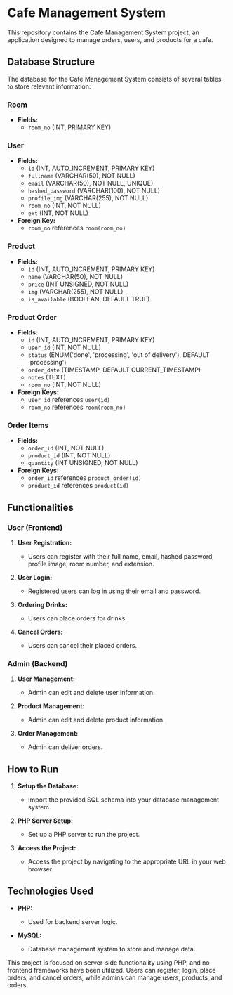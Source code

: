 # Cafe Management System

This repository contains the Cafe Management System project, an application designed to manage orders, users, and products for a cafe.

## Database Structure

The database for the Cafe Management System consists of several tables to store relevant information:

### Room

- **Fields:**
  - `room_no` (INT, PRIMARY KEY)

### User

- **Fields:**
  - `id` (INT, AUTO_INCREMENT, PRIMARY KEY)
  - `fullname` (VARCHAR(50), NOT NULL)
  - `email` (VARCHAR(50), NOT NULL, UNIQUE)
  - `hashed_password` (VARCHAR(100), NOT NULL)
  - `profile_img` (VARCHAR(255), NOT NULL)
  - `room_no` (INT, NOT NULL)
  - `ext` (INT, NOT NULL)
- **Foreign Key:**
  - `room_no` references `room(room_no)`

### Product

- **Fields:**
  - `id` (INT, AUTO_INCREMENT, PRIMARY KEY)
  - `name` (VARCHAR(50), NOT NULL)
  - `price` (INT UNSIGNED, NOT NULL)
  - `img` (VARCHAR(255), NOT NULL)
  - `is_available` (BOOLEAN, DEFAULT TRUE)

### Product Order

- **Fields:**
  - `id` (INT, AUTO_INCREMENT, PRIMARY KEY)
  - `user_id` (INT, NOT NULL)
  - `status` (ENUM('done', 'processing', 'out of delivery'), DEFAULT 'processing')
  - `order_date` (TIMESTAMP, DEFAULT CURRENT_TIMESTAMP)
  - `notes` (TEXT)
  - `room_no` (INT, NOT NULL)
- **Foreign Keys:**
  - `user_id` references `user(id)`
  - `room_no` references `room(room_no)`

### Order Items

- **Fields:**
  - `order_id` (INT, NOT NULL)
  - `product_id` (INT, NOT NULL)
  - `quantity` (INT UNSIGNED, NOT NULL)
- **Foreign Keys:**
  - `order_id` references `product_order(id)`
  - `product_id` references `product(id)`

## Functionalities

### User (Frontend)

1. **User Registration:**

   - Users can register with their full name, email, hashed password, profile image, room number, and extension.

2. **User Login:**

   - Registered users can log in using their email and password.

3. **Ordering Drinks:**

   - Users can place orders for drinks.

4. **Cancel Orders:**
   - Users can cancel their placed orders.

### Admin (Backend)

1. **User Management:**

   - Admin can edit and delete user information.

2. **Product Management:**

   - Admin can edit and delete product information.

3. **Order Management:**
   - Admin can deliver orders.

## How to Run

1. **Setup the Database:**

   - Import the provided SQL schema into your database management system.

2. **PHP Server Setup:**

   - Set up a PHP server to run the project.

3. **Access the Project:**
   - Access the project by navigating to the appropriate URL in your web browser.

## Technologies Used

- **PHP:**

  - Used for backend server logic.

- **MySQL:**
  - Database management system to store and manage data.

This project is focused on server-side functionality using PHP, and no frontend frameworks have been utilized. Users can register, login, place orders, and cancel orders, while admins can manage users, products, and orders.
